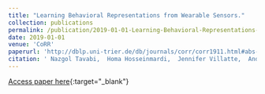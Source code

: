 ```yaml
---
title: "Learning Behavioral Representations from Wearable Sensors."
collection: publications
permalink: /publication/2019-01-01-Learning-Behavioral-Representations-from-Wearable-Sensors
date: 2019-01-01
venue: 'CoRR'
paperurl: 'http://dblp.uni-trier.de/db/journals/corr/corr1911.html#abs-1911-06959'
citation: ' Nazgol Tavabi,  Homa Hosseinmardi,  Jennifer Villatte,  Andrés Abeliuk,  Shrikanth Narayanan,  Emilio Ferrara,  Kristina Lerman, &quot;Learning Behavioral Representations from Wearable Sensors..&quot; CoRR, 2019.'
---
```

[Access paper here](http://dblp.uni-trier.de/db/journals/corr/corr1911.html#abs-1911-06959){:target="_blank"}
